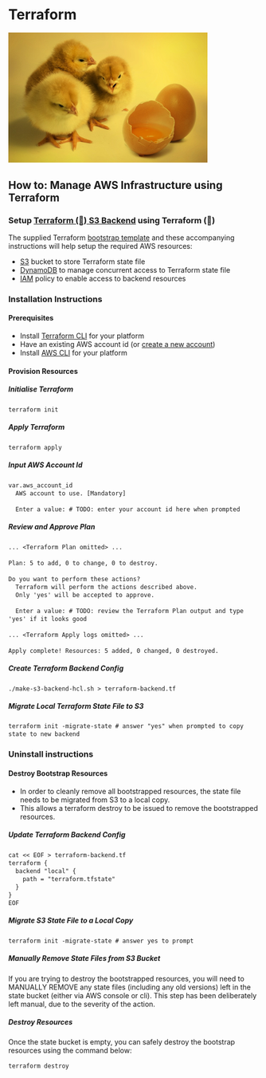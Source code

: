# Terraform

<img src="../images/chicken-egg.jpg" alt="picture of three chicks and two eggs" width="400"/>

## How to: Manage AWS Infrastructure using Terraform

### Setup [Terraform (🐔) S3 Backend](https://developer.hashicorp.com/terraform/language/settings/backends/s3) using Terraform (🥚)

The supplied Terraform [bootstrap template](./terraform-aws-bootstrap.tf) and these
accompanying instructions will help setup the required AWS resources:

- [S3](https://aws.amazon.com/s3/) bucket to store Terraform state file
- [DynamoDB](https://aws.amazon.com/dynamodb/) to manage concurrent access to Terraform state file
- [IAM](https://aws.amazon.com/iam/) policy to enable access to backend resources

### Installation Instructions

#### Prerequisites

- Install [Terraform CLI](https://developer.hashicorp.com/terraform/tutorials/aws-get-started/install-cli) for your platform
- Have an existing AWS account id (or [create a new account](https://portal.aws.amazon.com/gp/aws/developer/registration/index.html?nc2=h_ct&src=header_signup))
- Install [AWS CLI](https://docs.aws.amazon.com/cli/latest/userguide/getting-started-install.html) for your platform

#### Provision Resources

##### Initialise Terraform

```shell
terraform init
```

##### Apply Terraform

```shell
terraform apply
```

##### Input AWS Account Id

```shell
var.aws_account_id
  AWS account to use. [Mandatory]

  Enter a value: # TODO: enter your account id here when prompted
```

##### Review and Approve Plan

```shell
... <Terraform Plan omitted> ...

Plan: 5 to add, 0 to change, 0 to destroy.

Do you want to perform these actions?
  Terraform will perform the actions described above.
  Only 'yes' will be accepted to approve.

  Enter a value: # TODO: review the Terraform Plan output and type 'yes' if it looks good

... <Terraform Apply logs omitted> ...

Apply complete! Resources: 5 added, 0 changed, 0 destroyed.
```

##### Create Terraform Backend Config

```shell
./make-s3-backend-hcl.sh > terraform-backend.tf
```

##### Migrate Local Terraform State File to S3

```shell
terraform init -migrate-state # answer "yes" when prompted to copy state to new backend
```

### Uninstall instructions

#### Destroy Bootstrap Resources

- In order to cleanly remove all bootstrapped resources, the state file needs to be
  migrated from S3 to a local copy.
- This allows a terraform destroy to be issued to remove the bootstrapped resources.

##### Update Terraform Backend Config

```shell
cat << EOF > terraform-backend.tf
terraform {
  backend "local" {
    path = "terraform.tfstate"
  }
}
EOF
```

##### Migrate S3 State File to a Local Copy

```shell
terraform init -migrate-state # answer yes to prompt
```

##### Manually Remove State Files from S3 Bucket

If you are trying to destroy the bootstrapped resources, you will need
to MANUALLY REMOVE any state files (including any old versions)
left in the state bucket (either via AWS console or cli). This step has
been deliberately left manual, due to the severity of the action.

##### Destroy Resources

Once the state bucket is empty, you can safely destroy the bootstrap
resources using the command below:

```shell
terraform destroy
```
